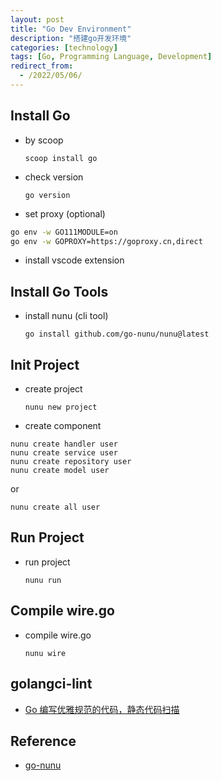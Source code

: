 ```yaml
---
layout: post
title: "Go Dev Environment"
description: "搭建go开发环境"
categories: [technology]
tags: [Go, Programming Language, Development]
redirect_from:
  - /2022/05/06/
---
```


## Install Go

- by scoop

  `scoop install go`

- check version

  `go version`

- set proxy (optional)

```sh
go env -w GO111MODULE=on
go env -w GOPROXY=https://goproxy.cn,direct
```

- install vscode extension

## Install Go Tools

- install nunu (cli tool)

  `go install github.com/go-nunu/nunu@latest`

## Init Project

- create project

  `nunu new project`

- create component

```
nunu create handler user
nunu create service user
nunu create repository user
nunu create model user
```

or 

```
nunu create all user
```

## Run Project

- run project

  `nunu run`

## Compile wire.go

- compile wire.go

  `nunu wire`

## golangci-lint

- [Go 编写优雅规范的代码，静态代码扫描](https://mp.weixin.qq.com/s/Am7rTcbOFSKLRyggHcvaSA)


## Reference

- [go-nunu](https://github.com/go-nunu/nunu)